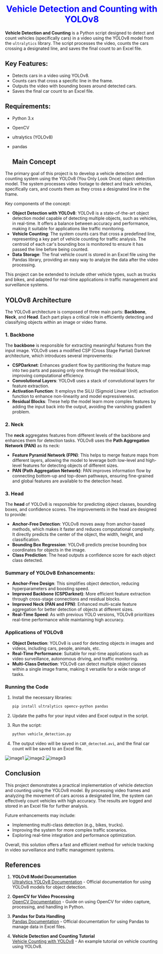 <div style="text-align: center; color: blue;">

# Vehicle Detection and Counting with YOLOv8

</div>

**Vehicle Detection and Counting** is a Python script designed to detect and count vehicles (specifically cars) in a video using the YOLOv8 model from the `ultralytics` library. The script processes the video, counts the cars crossing a designated line, and saves the final count to an Excel file.



## Key Features:
- Detects cars in a video using YOLOv8.
- Counts cars that cross a specific line in the frame.
- Outputs the video with bounding boxes around detected cars.
- Saves the final car count to an Excel file.

## Requirements:
- Python 3.x
- OpenCV
- ultralytics (YOLOv8)
- pandas

  ## Main Concept

The primary goal of this project is to develop a vehicle detection and counting system using the YOLOv8 (You Only Look Once) object detection model. The system processes video footage to detect and track vehicles, specifically cars, and counts them as they cross a designated line in the frame. 

Key components of the concept:
- **Object Detection with YOLOv8**: YOLOv8 is a state-of-the-art object detection model capable of detecting multiple objects, such as vehicles, in real-time. It offers a balance between accuracy and performance, making it suitable for applications like traffic monitoring.
- **Vehicle Counting**: The system counts cars that cross a predefined line, representing a key part of vehicle counting for traffic analysis. The centroid of each car's bounding box is monitored to ensure it has passed the line before being counted.
- **Data Storage**: The final vehicle count is stored in an Excel file using the Pandas library, providing an easy way to analyze the data after the video processing.

This project can be extended to include other vehicle types, such as trucks and bikes, and adapted for real-time applications in traffic management and surveillance systems.


## YOLOv8 Architecture

The YOLOv8 architecture is composed of three main parts: **Backbone**, **Neck**, and **Head**. Each part plays a critical role in efficiently detecting and classifying objects within an image or video frame.

### 1. Backbone
The **backbone** is responsible for extracting meaningful features from the input image. YOLOv8 uses a modified CSP (Cross Stage Partial) Darknet architecture, which introduces several improvements:
- **CSPDarknet**: Enhances gradient flow by partitioning the feature map into two parts and passing only one through the residual block, improving computational efficiency.
- **Convolutional Layers**: YOLOv8 uses a stack of convolutional layers for feature extraction.
- **Activation Function**: It employs the SiLU (Sigmoid Linear Unit) activation function to enhance non-linearity and model expressiveness.
- **Residual Blocks**: These help the model learn more complex features by adding the input back into the output, avoiding the vanishing gradient problem.

### 2. Neck
The **neck** aggregates features from different levels of the backbone and enhances them for detection tasks. YOLOv8 uses the **Path Aggregation Network (PAN)** as its neck:
- **Feature Pyramid Network (FPN)**: This helps to merge feature maps from different layers, allowing the model to leverage both low-level and high-level features for detecting objects of different sizes.
- **PAN (Path Aggregation Network)**: PAN improves information flow by connecting bottom-up and top-down pathways, ensuring fine-grained and global features are available to the detection head.

### 3. Head
The **head** of YOLOv8 is responsible for predicting object classes, bounding boxes, and confidence scores. The improvements in the head are designed to provide:
- **Anchor-Free Detection**: YOLOv8 moves away from anchor-based methods, which makes it faster and reduces computational complexity. It directly predicts the center of the object, the width, height, and classification.
- **Bounding Box Regression**: YOLOv8 predicts precise bounding box coordinates for objects in the image.
- **Class Prediction**: The head outputs a confidence score for each object class detected.

### Summary of YOLOv8 Enhancements:
- **Anchor-Free Design**: This simplifies object detection, reducing hyperparameters and boosting speed.
- **Improved Backbone (CSPDarknet)**: More efficient feature extraction through cross-stage connections and residual blocks.
- **Improved Neck (PAN and FPN)**: Enhanced multi-scale feature aggregation for better detection of objects at different sizes.
- **Real-Time Speed**: As with previous YOLO versions, YOLOv8 prioritizes real-time performance while maintaining high accuracy.

### Applications of YOLOv8
- **Object Detection**: YOLOv8 is used for detecting objects in images and videos, including cars, people, animals, etc.
- **Real-Time Performance**: Suitable for real-time applications such as video surveillance, autonomous driving, and traffic monitoring.
- **Multi-Class Detection**: YOLOv8 can detect multiple object classes within a single image frame, making it versatile for a wide range of tasks.


### Running the Code

1. Install the necessary libraries:
    ```bash
    pip install ultralytics opencv-python pandas
    ```
2. Update the paths for your input video and Excel output in the script.
3. Run the script:
    ```bash
    python vehicle_detection.py
    ```

4. The output video will be saved in `CAR_detected.avi`, and the final car count will be saved to an Excel file.

![image1](https://github.com/user-attachments/assets/b23fb50d-f75d-4cdf-bf0c-c09b60313207)
![image2](https://github.com/user-attachments/assets/5be00ee9-4aea-474a-a4b2-42b9ec7488df)
![image3](https://github.com/user-attachments/assets/eee76b67-e431-469e-ab54-85c4ba0e6ae2)




## Conclusion

This project demonstrates a practical implementation of vehicle detection and counting using the YOLOv8 model. By processing video frames and analyzing the movement of cars across a designated line, the system can effectively count vehicles with high accuracy. The results are logged and stored in an Excel file for further analysis.

Future enhancements may include:
- Implementing multi-class detection (e.g., bikes, trucks).
- Improving the system for more complex traffic scenarios.
- Exploring real-time integration and performance optimization.

Overall, this solution offers a fast and efficient method for vehicle tracking in video surveillance and traffic management systems.

## References

1. **YOLOv8 Model Documentation**  
   [Ultralytics YOLOv8 Documentation](https://docs.ultralytics.com/) - Official documentation for using YOLOv8 models for object detection.

2. **OpenCV for Video Processing**  
   [OpenCV Documentation](https://docs.opencv.org/) - Guide on using OpenCV for video capture, processing, and handling in Python.

3. **Pandas for Data Handling**  
   [Pandas Documentation](https://pandas.pydata.org/docs/) - Official documentation for using Pandas to manage data in Excel files.

4. **Vehicle Detection and Counting Tutorial**  
   [Vehicle Counting with YOLOv8](https://example.com/vehicle-detection) - An example tutorial on vehicle counting using YOLOv8.


